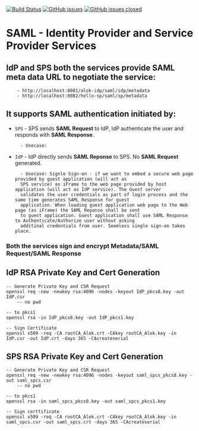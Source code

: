 [![Build Status](https://travis-ci.org/alokkusingh/saml.svg?branch=master)](https://travis-ci.org/github/alokkusingh/saml)
[![GitHub issues](https://img.shields.io/github/issues/alokkusingh/saml.svg)](https://github.com/alokkusingh/saml/issues)
[![GitHub issues closed](https://img.shields.io/github/issues-closed-raw/alokkusingh/saml.svg?maxAge=2592000)](https://github.com/alokkusingh/saml/issues?q=is%3Aissue+is%3Aclosed)

# SAML - Identity Provider and Service Provider Services
## IdP and SPS both the services provide SAML meta data URL to negotiate the service:
        - http://localhost:8081/alok-idp/saml/idp/metadata
        - http://localhost:8082/hello-sp/saml/sp/metadata
        
## It supports SAML authentication initiated by:
- `SPS` - SPS sends **SAML Request** to IdP, IdP authenticate the user and responds with **SAML Response**.

        - Usecase: 
- `IdP` - IdP directly sends **SAML Reponse** to SPS. No **SAML Request** generated.

        - Usecase: Signle Sign-on - if we want to embed a secure web page provided by guest application (will act as 
        SPS service) as iFrame to the web page provided by host application (will act as IdP service). The Guest server 
        validates the user credentials as part of login process and the same time generates SAML Response for guest 
        application. When loading guest application web page to the Web page (as iFrame) the SAML Reponse shall be sent 
        to guest application. Guest application shall use SAML Response to Authenticate/Authorize user without asking 
        additinal credentials from user. Seemless single sign-on takes place.

### Both the services sign and encrypt Metadata/SAML Request/SAML Response

## IdP RSA Private Key and Cert Generation

    -- Generate Private Key and CSR Request
    openssl req -new -newkey rsa:4096 -nodes -keyout IdP_pkcs8.key -out IdP.csr
        -- no pwd

    -- to pkcs1
    openssl rsa -in IdP_pkcs8.key -out IdP_pkcs1.key

    -- Sign Certificate
    openssl x509 -req -CA rootCA_Alok.crt -CAkey rootCA_Alok.key -in IdP.csr -out IdP.crt -days 365 -CAcreateserial

## SPS RSA Private Key and Cert Generation
    -- Generate Private Key and CSR Request
    openssl req -new -newkey rsa:4096 -nodes -keyout saml_spcs_pkcs8.key -out saml_spcs.csr
        -- no pwd

    -- to pkcs1
    openssl rsa -in saml_spcs_pkcs8.key -out saml_spcs_pkcs1.key

    -- Sign certtificate
    openssl x509 -req -CA rootCA_Alok.crt -CAkey rootCA_Alok.key -in saml_spcs.csr -out saml_spcs.crt -days 365 -CAcreateserial
